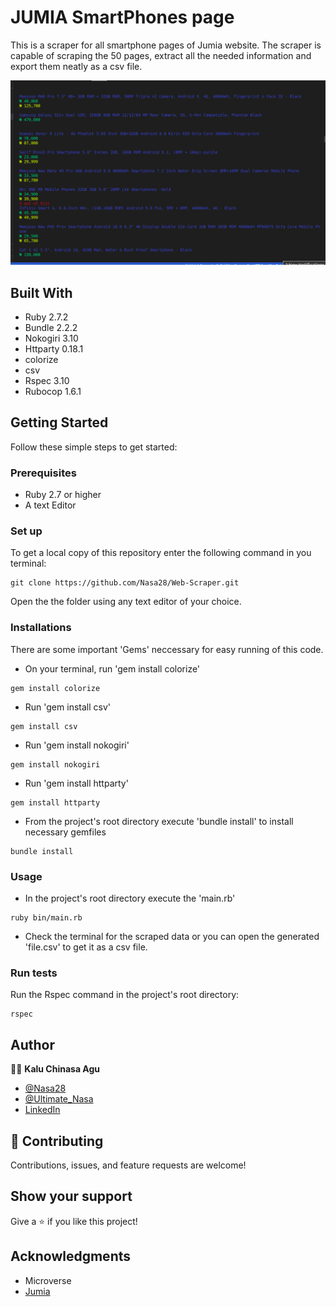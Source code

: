 # JUMIA SmartPhones page
This is a scraper for all smartphone pages of Jumia website. The scraper is capable of scraping the 50 pages, extract all the needed information and export them neatly as a csv file.

![screenshot](./assets/images/output-terminal.png)

## Built With

- Ruby 2.7.2
- Bundle 2.2.2
- Nokogiri 3.10
- Httparty 0.18.1
- colorize
- csv
- Rspec 3.10
- Rubocop 1.6.1

## Getting Started

Follow these simple steps to get started:

### Prerequisites

- Ruby 2.7 or higher
- A text Editor

### Set up

To get a local copy of this repository enter the following command in you terminal:

```
git clone https://github.com/Nasa28/Web-Scraper.git
```
 Open the the folder using any text editor of your choice.

### Installations
There are some important 'Gems' neccessary for easy running of this code.

- On your terminal, run 'gem install colorize' 


```
gem install colorize
```

- Run 'gem install csv' 

```
gem install csv
```

- Run 'gem install nokogiri'

```
gem install nokogiri
```

- Run 'gem install httparty'

```
gem install httparty
```

- From the project's root directory execute 'bundle install' to install necessary gemfiles


```
bundle install
```

### Usage

- In the project's root directory execute the 'main.rb'

```
ruby bin/main.rb
```

- Check the terminal for the scraped data or you can open the generated 'file.csv' to get it as a csv file.

### Run tests

Run the Rspec command in the project's root directory:

```
rspec
```

## Author

👨‍💻 **Kalu Chinasa Agu**

- [@Nasa28](https://github.com/Nasa28)
- [@Ultimate_Nasa](https://twitter.com/Ultimate_Nasa)
- [LinkedIn](https://www.linkedin.com/in/kalu-chinasa-agu-a15080103/)

## 🤝 Contributing

Contributions, issues, and feature requests are welcome!


## Show your support

Give a ⭐️ if you like this project!

## Acknowledgments

- Microverse
- [Jumia](https://www.jumia.com.ng/)
